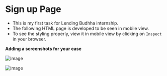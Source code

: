 # Sign up Page
- This is my first task for Lending Budhha internship.
- The following HTML page is developed to be seen in mobile view.
- To see the styling properly, view it in mobile view by clicking on `Inspect` in your browser.
  
**Adding a screenshots for your ease**

  ![image](https://github.com/Rags-Mishra/SignUpInvestor/assets/83007531/d60a2a84-0097-4936-bed1-afbd84b85cda)
  
  ![image](https://github.com/Rags-Mishra/SignUpInvestor/assets/83007531/11d8df92-8acb-4292-b123-3fe3bd7af88d)


